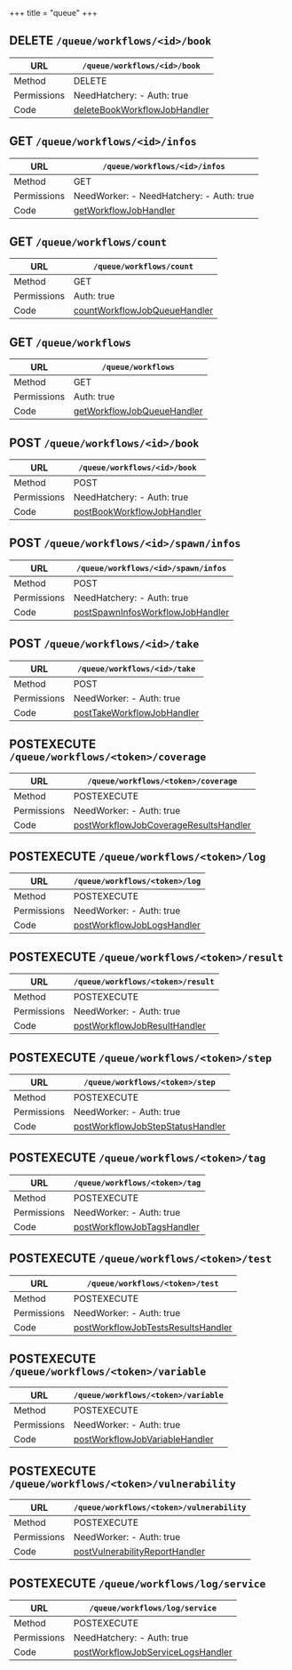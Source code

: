 +++
title = "queue"
+++


## DELETE `/queue/workflows/<id>/book`

URL         | **`/queue/workflows/<id>/book`**
----------- |----------
Method      | DELETE     
Permissions |  NeedHatchery:  -  Auth: true
Code        | [deleteBookWorkflowJobHandler](https://github.com/ovh/cds/search?q=%22func+%28api+*API%29+deleteBookWorkflowJobHandler%22)
    









## GET `/queue/workflows/<id>/infos`

URL         | **`/queue/workflows/<id>/infos`**
----------- |----------
Method      | GET     
Permissions |  NeedWorker:  -  NeedHatchery:  -  Auth: true
Code        | [getWorkflowJobHandler](https://github.com/ovh/cds/search?q=%22func+%28api+*API%29+getWorkflowJobHandler%22)
    









## GET `/queue/workflows/count`

URL         | **`/queue/workflows/count`**
----------- |----------
Method      | GET     
Permissions |  Auth: true
Code        | [countWorkflowJobQueueHandler](https://github.com/ovh/cds/search?q=%22func+%28api+*API%29+countWorkflowJobQueueHandler%22)
    









## GET `/queue/workflows`

URL         | **`/queue/workflows`**
----------- |----------
Method      | GET     
Permissions |  Auth: true
Code        | [getWorkflowJobQueueHandler](https://github.com/ovh/cds/search?q=%22func+%28api+*API%29+getWorkflowJobQueueHandler%22)
    









## POST `/queue/workflows/<id>/book`

URL         | **`/queue/workflows/<id>/book`**
----------- |----------
Method      | POST     
Permissions |  NeedHatchery:  -  Auth: true
Code        | [postBookWorkflowJobHandler](https://github.com/ovh/cds/search?q=%22func+%28api+*API%29+postBookWorkflowJobHandler%22)
    









## POST `/queue/workflows/<id>/spawn/infos`

URL         | **`/queue/workflows/<id>/spawn/infos`**
----------- |----------
Method      | POST     
Permissions |  NeedHatchery:  -  Auth: true
Code        | [postSpawnInfosWorkflowJobHandler](https://github.com/ovh/cds/search?q=%22func+%28api+*API%29+postSpawnInfosWorkflowJobHandler%22)
    









## POST `/queue/workflows/<id>/take`

URL         | **`/queue/workflows/<id>/take`**
----------- |----------
Method      | POST     
Permissions |  NeedWorker:  -  Auth: true
Code        | [postTakeWorkflowJobHandler](https://github.com/ovh/cds/search?q=%22func+%28api+*API%29+postTakeWorkflowJobHandler%22)
    









## POSTEXECUTE `/queue/workflows/<token>/coverage`

URL         | **`/queue/workflows/<token>/coverage`**
----------- |----------
Method      | POSTEXECUTE     
Permissions |  NeedWorker:  -  Auth: true
Code        | [postWorkflowJobCoverageResultsHandler](https://github.com/ovh/cds/search?q=%22func+%28api+*API%29+postWorkflowJobCoverageResultsHandler%22)
    









## POSTEXECUTE `/queue/workflows/<token>/log`

URL         | **`/queue/workflows/<token>/log`**
----------- |----------
Method      | POSTEXECUTE     
Permissions |  NeedWorker:  -  Auth: true
Code        | [postWorkflowJobLogsHandler](https://github.com/ovh/cds/search?q=%22func+%28api+*API%29+postWorkflowJobLogsHandler%22)
    









## POSTEXECUTE `/queue/workflows/<token>/result`

URL         | **`/queue/workflows/<token>/result`**
----------- |----------
Method      | POSTEXECUTE     
Permissions |  NeedWorker:  -  Auth: true
Code        | [postWorkflowJobResultHandler](https://github.com/ovh/cds/search?q=%22func+%28api+*API%29+postWorkflowJobResultHandler%22)
    









## POSTEXECUTE `/queue/workflows/<token>/step`

URL         | **`/queue/workflows/<token>/step`**
----------- |----------
Method      | POSTEXECUTE     
Permissions |  NeedWorker:  -  Auth: true
Code        | [postWorkflowJobStepStatusHandler](https://github.com/ovh/cds/search?q=%22func+%28api+*API%29+postWorkflowJobStepStatusHandler%22)
    









## POSTEXECUTE `/queue/workflows/<token>/tag`

URL         | **`/queue/workflows/<token>/tag`**
----------- |----------
Method      | POSTEXECUTE     
Permissions |  NeedWorker:  -  Auth: true
Code        | [postWorkflowJobTagsHandler](https://github.com/ovh/cds/search?q=%22func+%28api+*API%29+postWorkflowJobTagsHandler%22)
    









## POSTEXECUTE `/queue/workflows/<token>/test`

URL         | **`/queue/workflows/<token>/test`**
----------- |----------
Method      | POSTEXECUTE     
Permissions |  NeedWorker:  -  Auth: true
Code        | [postWorkflowJobTestsResultsHandler](https://github.com/ovh/cds/search?q=%22func+%28api+*API%29+postWorkflowJobTestsResultsHandler%22)
    









## POSTEXECUTE `/queue/workflows/<token>/variable`

URL         | **`/queue/workflows/<token>/variable`**
----------- |----------
Method      | POSTEXECUTE     
Permissions |  NeedWorker:  -  Auth: true
Code        | [postWorkflowJobVariableHandler](https://github.com/ovh/cds/search?q=%22func+%28api+*API%29+postWorkflowJobVariableHandler%22)
    









## POSTEXECUTE `/queue/workflows/<token>/vulnerability`

URL         | **`/queue/workflows/<token>/vulnerability`**
----------- |----------
Method      | POSTEXECUTE     
Permissions |  NeedWorker:  -  Auth: true
Code        | [postVulnerabilityReportHandler](https://github.com/ovh/cds/search?q=%22func+%28api+*API%29+postVulnerabilityReportHandler%22)
    









## POSTEXECUTE `/queue/workflows/log/service`

URL         | **`/queue/workflows/log/service`**
----------- |----------
Method      | POSTEXECUTE     
Permissions |  NeedHatchery:  -  Auth: true
Code        | [postWorkflowJobServiceLogsHandler](https://github.com/ovh/cds/search?q=%22func+%28api+*API%29+postWorkflowJobServiceLogsHandler%22)
    









